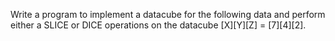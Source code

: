 Write a program to implement a datacube for the following data and perform either a SLICE or DICE operations on the datacube [X][Y][Z] = [7][4][2]. 
